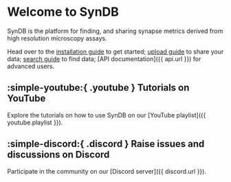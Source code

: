 # Welcome to SynDB

SynDB is the platform for finding, and sharing synapse metrics derived from high resolution microscopy assays.

Head over to the [installation guide](2-install.md) to get started; [upload guide](../dataset/2-upload.md) to share your data; [search guide](../dataset/1-search.md) to find data; [API documentation]({{ api.url }}) for advanced users.

## :simple-youtube:{ .youtube } Tutorials on YouTube
Explore the tutorials on how to use SynDB on our [YouTube playlist]({{ youtube.playlist }}).

## :simple-discord:{ .discord } Raise issues and discussions on Discord
Participate in the community on our [Discord server]({{ discord.url }}).

